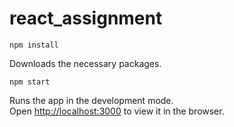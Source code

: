# react_assignment

`npm install`

Downloads the necessary packages.<br />

`npm start`

Runs the app in the development mode.<br />
Open [http://localhost:3000](http://localhost:3000) to view it in the browser.
